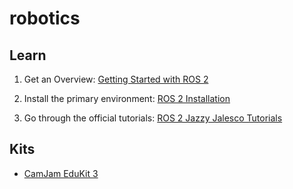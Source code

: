 # robotics

## Learn

1. Get an Overview: [Getting Started with ROS 2](./Getting%20Started%20with%20ROS%202.md)

2. Install the primary environment: [ROS 2 Installation](./ROS%202%20Installation.md)

3. Go through the official tutorials: [ROS 2 Jazzy Jalesco Tutorials](https://docs.ros.org/en/jazzy/Tutorials.html)

## Kits

* [CamJam EduKit 3](./CamJam%20EduKit%203.md)